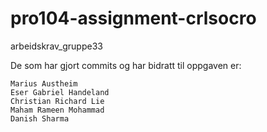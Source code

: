 # pro104-assignment-crlsocro
arbeidskrav_gruppe33

De som har gjort commits og har bidratt til oppgaven er:

	Marius Austheim
	Eser Gabriel Handeland
	Christian Richard Lie
	Maham Rameen Mohammad
	Danish Sharma
